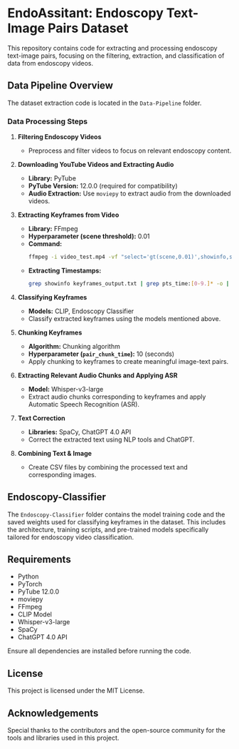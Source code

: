 # EndoAssitant: Endoscopy Text-Image Pairs Dataset

This repository contains code for extracting and processing endoscopy text-image pairs, focusing on the filtering, extraction, and classification of data from endoscopy videos.

## Data Pipeline Overview

The dataset extraction code is located in the `Data-Pipeline` folder.

### Data Processing Steps

1. **Filtering Endoscopy Videos**
    - Preprocess and filter videos to focus on relevant endoscopy content.

2. **Downloading YouTube Videos and Extracting Audio**
    - **Library:** PyTube
    - **PyTube Version:** 12.0.0 (required for compatibility)
    - **Audio Extraction:** Use `moviepy` to extract audio from the downloaded videos.

3. **Extracting Keyframes from Video**
    - **Library:** FFmpeg
    - **Hyperparameter (scene threshold):** 0.01
    - **Command:**
      ```bash
      ffmpeg -i video_test.mp4 -vf "select='gt(scene,0.01)',showinfo,setpts=N/FRAME_RATE/TB" -q:v 2 -vsync vfr -f image2 /home/easgrad/baluhars/PIPELINE/VIDEOS/test_frames/frames_%03d.jpg 2> keyframes_output.txt
      ```
    - **Extracting Timestamps:**
      ```bash
      grep showinfo keyframes_output.txt | grep pts_time:[0-9.]* -o | grep [0-9.]* -o > keyframes_timestamps.txt
      ```

4. **Classifying Keyframes**
    - **Models:** CLIP, Endoscopy Classifier
    - Classify extracted keyframes using the models mentioned above.

5. **Chunking Keyframes**
    - **Algorithm:** Chunking algorithm
    - **Hyperparameter (`pair_chunk_time`):** 10 (seconds)
    - Apply chunking to keyframes to create meaningful image-text pairs.

6. **Extracting Relevant Audio Chunks and Applying ASR**
    - **Model:** Whisper-v3-large
    - Extract audio chunks corresponding to keyframes and apply Automatic Speech Recognition (ASR).

7. **Text Correction**
    - **Libraries:** SpaCy, ChatGPT 4.0 API
    - Correct the extracted text using NLP tools and ChatGPT.

8. **Combining Text & Image**
    - Create CSV files by combining the processed text and corresponding images.

## Endoscopy-Classifier

The `Endoscopy-Classifier` folder contains the model training code and the saved weights used for classifying keyframes in the dataset. This includes the architecture, training scripts, and pre-trained models specifically tailored for endoscopy video classification.


## Requirements

- Python
- PyTorch
- PyTube 12.0.0
- moviepy
- FFmpeg
- CLIP Model
- Whisper-v3-large
- SpaCy
- ChatGPT 4.0 API
  

Ensure all dependencies are installed before running the code.

## License

This project is licensed under the MIT License.

## Acknowledgements

Special thanks to the contributors and the open-source community for the tools and libraries used in this project.

